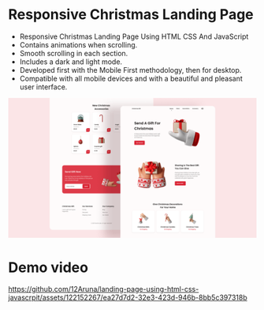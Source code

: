 
# Responsive Christmas Landing Page


- Responsive Christmas Landing Page Using HTML CSS And JavaScript
- Contains animations when scrolling.
- Smooth scrolling in each section.
- Includes a dark and light mode.
- Developed first with the Mobile First methodology, then for desktop.
- Compatible with all mobile devices and with a beautiful and pleasant user interface.


![preview img](/preview.png)

# Demo video

https://github.com/12Aruna/landing-page-using-html-css-javascrpit/assets/122152267/ea27d7d2-32e3-423d-946b-8bb5c397318b


